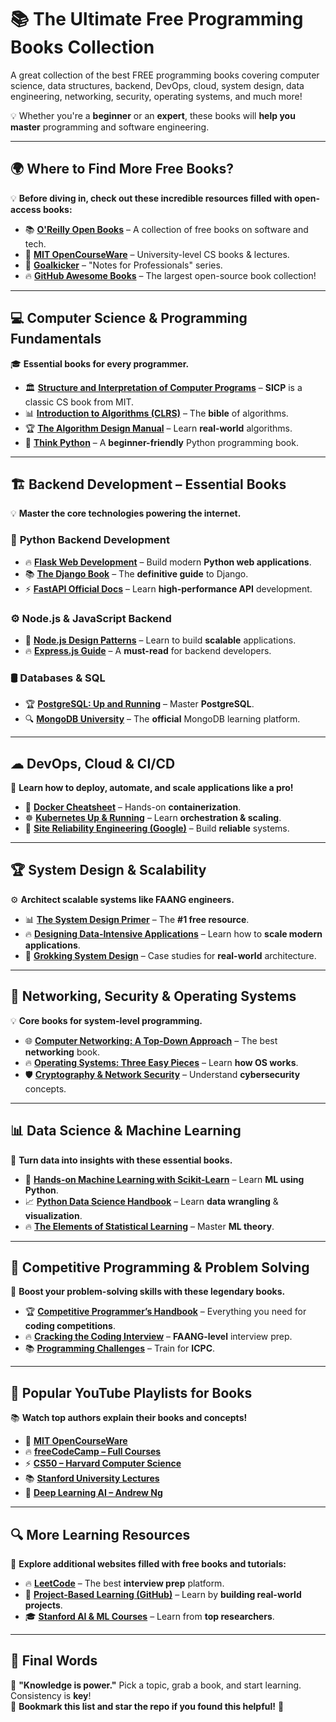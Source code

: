 # 📚 The Ultimate Free Programming Books Collection

A great collection of the best FREE programming books covering computer science, data structures, backend, DevOps, cloud, system design, data engineering, networking, security, operating systems, and much more!

💡 Whether you're a **beginner** or an **expert**, these books will **help you master** programming and software engineering.

---

## 🌍 **Where to Find More Free Books?**
💡 **Before diving in, check out these incredible resources filled with open-access books:**
- 📚 **[O'Reilly Open Books](https://www.oreilly.com/openbook/)** – A collection of free books on software and tech.
- 📖 **[MIT OpenCourseWare](https://ocw.mit.edu/)** – University-level CS books & lectures.
- 🚀 **[Goalkicker](https://goalkicker.com/)** – "Notes for Professionals" series.
- 🔥 **[GitHub Awesome Books](https://github.com/EbookFoundation/free-programming-books)** – The largest open-source book collection!

---

## 💻 **Computer Science & Programming Fundamentals**
🎓 **Essential books for every programmer.**
- 🏛 **[Structure and Interpretation of Computer Programs](https://web.mit.edu/6.001/6.037/sicp.pdf)** – **SICP** is a classic CS book from MIT.
- 📊 **[Introduction to Algorithms (CLRS)](https://dl.ebooksworld.ir/books/Introduction.to.Algorithms.4th.Leiserson.Stein.Rivest.Cormen.MIT.Press.9780262046305.EBooksWorld.ir.pdf)** – The **bible** of algorithms.
- 🏆 **[The Algorithm Design Manual](https://www8.cs.umu.se/kurser/TDBAfl/VT06/algorithms/BOOK/BOOK/BOOK.HTM)** – Learn **real-world** algorithms.
- 🚀 **[Think Python](https://greenteapress.com/thinkpython2/thinkpython2.pdf)** – A **beginner-friendly** Python programming book.

---

## 🏗 **Backend Development – Essential Books**
💡 **Master the core technologies powering the internet.**
### 🐍 **Python Backend Development**
- 🔥 **[Flask Web Development](https://flask.palletsprojects.com/en/2.0.x/)** – Build modern **Python web applications**.
- 📚 **[The Django Book](https://djangobook.com/)** – The **definitive guide** to Django.
- ⚡ **[FastAPI Official Docs](https://fastapi.tiangolo.com/)** – Learn **high-performance API** development.

### ⚙ **Node.js & JavaScript Backend**
- 🚀 **[Node.js Design Patterns](https://www.nodejsdesignpatterns.com/)** – Learn to build **scalable** applications.
- 🔥 **[Express.js Guide](https://expressjs.com/en/guide/routing.html)** – A **must-read** for backend developers.

### 🛢 **Databases & SQL**
- 🏆 **[PostgreSQL: Up and Running](https://www.postgresql.org/docs/manuals/)** – Master **PostgreSQL**.
- 🔍 **[MongoDB University](https://university.mongodb.com/)** – The **official** MongoDB learning platform.

---

## ☁ **DevOps, Cloud & CI/CD**
🔹 **Learn how to deploy, automate, and scale applications like a pro!**
- 🐳 **[Docker Cheatsheet](https://docs.docker.com/get-started/docker_cheatsheet.pdf)** – Hands-on **containerization**.
- ☸ **[Kubernetes Up & Running](https://kubernetes.io/docs/home/)** – Learn **orchestration & scaling**.
- 🚀 **[Site Reliability Engineering (Google)](https://sre.google/books/)** – Build **reliable** systems.

---

## 🏆 **System Design & Scalability**
⚙ **Architect scalable systems like FAANG engineers.**
- 📊 **[The System Design Primer](https://github.com/donnemartin/system-design-primer)** – The **#1 free resource**.
- 🔥 **[Designing Data-Intensive Applications](https://dataintensive.net/)** – Learn how to **scale modern applications**.
- 🚀 **[Grokking System Design](https://systemdesign.io/)** – Case studies for **real-world** architecture.

---

## 🔐 **Networking, Security & Operating Systems**
💡 **Core books for system-level programming.**
- 🌐 **[Computer Networking: A Top-Down Approach](https://gaia.cs.umass.edu/kurose_ross/)** – The best **networking** book.
- 🔥 **[Operating Systems: Three Easy Pieces](https://pages.cs.wisc.edu/~remzi/OSTEP/)** – Learn **how OS works**.
- 🛡 **[Cryptography & Network Security](https://www.schneier.com/books/applied_cryptography/)** – Understand **cybersecurity** concepts.

---

## 📊 **Data Science & Machine Learning**
🚀 **Turn data into insights with these essential books.**
- 🤖 **[Hands-on Machine Learning with Scikit-Learn](https://github.com/ageron/handson-ml2)** – Learn **ML using Python**.
- 📈 **[Python Data Science Handbook](https://jakevdp.github.io/PythonDataScienceHandbook/)** – Learn **data wrangling** & **visualization**.
- 🔥 **[The Elements of Statistical Learning](https://web.stanford.edu/~hastie/ElemStatLearn/)** – Master **ML theory**.

---

## 🎯 **Competitive Programming & Problem Solving**
🚀 **Boost your problem-solving skills with these legendary books.**
- 🏆 **[Competitive Programmer’s Handbook](https://cses.fi/book/book.pdf)** – Everything you need for **coding competitions**.
- 🔥 **[Cracking the Coding Interview](https://github.com/yangshun/tech-interview-handbook)** – **FAANG-level** interview prep.
- 📚 **[Programming Challenges](https://www.youtube.com/watch?v=hcgX6nkm_ig)** – Train for **ICPC**.

---

## 🎥 **Popular YouTube Playlists for Books**
📚 **Watch top authors explain their books and concepts!**
- 🎯 [**MIT OpenCourseWare**](https://www.youtube.com/@mitocw)
- 🔥 [**freeCodeCamp – Full Courses**](https://www.youtube.com/c/Freecodecamp)
- ⚡ [**CS50 – Harvard Computer Science**](https://www.youtube.com/c/cs50)
- 📚 [**Stanford University Lectures**](https://www.youtube.com/user/StanfordUniversity)
- 🤖 [**Deep Learning AI – Andrew Ng**](https://www.youtube.com/c/DeepLearningAI)

---

## 🔍 **More Learning Resources**
🌟 **Explore additional websites filled with free books and tutorials:**
- 🔥 **[LeetCode](https://leetcode.com/)** – The best **interview prep** platform.
- 🚀 **[Project-Based Learning (GitHub)](https://github.com/practical-tutorials/project-based-learning)** – Learn by **building real-world projects**.
- 🎓 **[Stanford AI & ML Courses](https://ai.stanford.edu/)** – Learn from **top researchers**.

---

## 🎯 **Final Words**
🚀 **"Knowledge is power."** Pick a topic, grab a book, and start learning. Consistency is **key**!  
📌 **Bookmark this list and star the repo if you found this helpful!** 🌟
